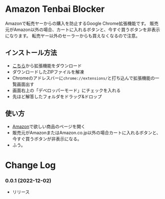 # Amazon Tenbai Blocker

Amazonで転売ヤーからの購入を防止するGoogle Chrome拡張機能です。
販売元がAmazon以外の場合、カートに入れるボタンと、今すぐ買うボタンを非表示になります。
転売ヤー以外のセーラーからも買えなくなるので注意。

## インストール方法
* [こちら](https://github.com/tomo-klotho/ChromeExtensions-AmazonTenbaiBlocker/archive/master.zip)から拡張機能をダウンロード
* ダウンロードしたZIPファイルを解凍
* Chromeのアドレスバーに`chrome://extensions/`と打ち込んで拡張機能の一覧画面出す
* 画面右上の「デベロッパーモード」にチェックを入れる
* 先ほど解答したフォルダをドラッグ&ドロップ

## 使い方
* [Amazon](http://www.amazon.co.jp/)で欲しい商品のページを開く
* 販売元がAmazonまたはAmazon.co.jp以外の場合カートに入れるボタンと、今すぐ買うボタンが非表示になる。
* ふう。

# Change Log
### 0.0.1 (2022-12-02)
* リリース